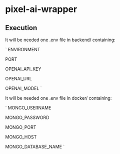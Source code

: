 # pixel-ai-wrapper

## Execution

It will be needed one .env file in backend/ containing:

`
ENVIRONMENT

PORT

OPENAI_API_KEY

OPENAI_URL

OPENAI_MODEL
`

It will be needed one .env file in docker/ containing:

`
MONGO_USERNAME

MONGO_PASSWORD

MONGO_PORT

MONGO_HOST

MONGO_DATABASE_NAME
`
